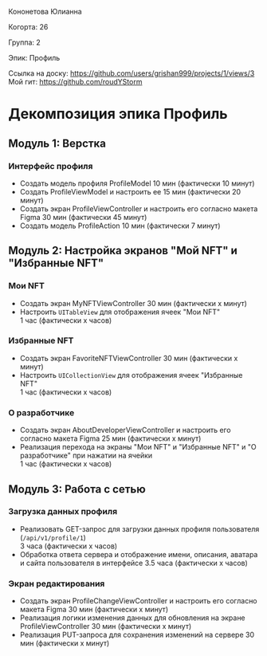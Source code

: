 Кононетова  Юлианна

Когорта: 26

Группа: 2

Эпик: Профиль

Ссылка на доску: https://github.com/users/grishan999/projects/1/views/3
Мой гит: https://github.com/roudYStorm

 # Декомпозиция эпика Профиль

## Модуль 1: Верстка

### Интерфейс профиля
- Создать модель профиля ProfileModel
   10 мин (фактически 10 минут)
- Создать ProfileViewModel и настроить ее
   15 мин (фактически 20 минут)
- Создать экран ProfileViewController и настроить его согласно макета Figma 
   30 мин (фактически 45 минут)
- Создать модель ProfileAction
   10 мин (фактически 7 минут)

## Модуль 2: Настройка экранов "Мой NFT" и "Избранные NFT" 

### Мои NFT
- Создать экран MyNFTViewController
   30 мин (фактически х минут)
- Настроить `UITableView` для отображения ячеек "Мои NFT"  
   1 час (фактически х часов)
### Избранные NFT
- Создать экран FavoriteNFTViewController
   30 мин (фактически х минут)
- Настроить `UICollectionView` для отображения ячеек "Избранные NFT"  
   1 час (фактически х часов)
   
### О разработчике
- Создать экран AboutDeveloperViewController и настроить его согласно макета Figma
   25 мин (фактически х минут)
- Реализация перехода на экраны "Мои NFT" и "Избранные NFT" и "О разработчике" при нажатии на ячейки  
   1 час (фактически х часов)

## Модуль 3: Работа с сетью

### Загрузка данных профиля
- Реализовать GET-запрос для загрузки данных профиля пользователя (`/api/v1/profile/1`)  
  3 часа  (фактически х часов)
- Обработка ответа сервера и отображение имени, описания, аватара и сайта пользователя в интерфейсе 
  3.5 часа  (фактически х часов)

### Экран редактирования 
- Создать экран ProfileChangeViewController и настроить его согласно макета Figma
   30 мин  (фактически х минут)
- Реализация логики изменения данных для обновления на экране ProfileViewController
   30 мин  (фактически х минут)
- Реализация PUT-запроса для сохранения изменений на сервере
   30 мин  (фактически х минут)
